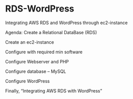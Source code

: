 # RDS-WordPress
Integrating AWS RDS and WordPress through ec2-instance

Agenda:
Create a Relational DataBase (RDS)

Create an ec2-instance

Configure with required min software

Configure Webserver and PHP

Configure database – MySQL

Configure WordPress


Finally,
“Integrating AWS RDS with WordPress”
